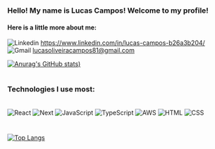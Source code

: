 ### Hello! My name is Lucas Campos! Welcome to my profile!
#### Here is a little more about me:

![Linkedin](https://img.shields.io/badge/LinkedIn-0077B5?style=for-the-badge&logo=linkedin&logoColor=white) https://www.linkedin.com/in/lucas-campos-b26a3b204/ <br/>
![Gmail](https://img.shields.io/badge/Gmail-D14836?style=for-the-badge&logo=gmail&logoColor=white) lucasoliveiracampos81@gmail.com

[![Anurag's GitHub stats](https://github-readme-stats-sigma-five.vercel.app/api?username=lucascmpos&theme=radical))](https://github.com/anuraghazra/github-readme-stats)

#

### Technologies I use most:
<div stile="display: inline_block"><br/>
   <img align="center" alt="React" src="https://img.shields.io/badge/React-20232A?style=for-the-badge&logo=react&logoColor=61DAFB" />
   <img align="center" alt="Next" src="https://img.shields.io/badge/next.js-000000?style=for-the-badge&logo=nextdotjs&logoColor=white" />
   <img align="center" alt="JavaScript" src="https://img.shields.io/badge/JavaScript-F7DF1E?style=for-the-badge&logo=javascript&logoColor=black" />
   <img align="center" alt="TypeScript" src="https://img.shields.io/badge/TypeScript-007ACC?style=for-the-badge&logo=typescript&logoColor=white" />
   <img align="center" alt="AWS" src="https://img.shields.io/badge/Amazon_AWS-232F3E?style=for-the-badge&logo=amazon-aws&logoColor=white" />
   <img align="center" alt="HTML" src="https://img.shields.io/badge/HTML5-E34F26?style=for-the-badge&logo=html5&logoColor=white" />
   <img align="center" alt="CSS" src="https://img.shields.io/badge/CSS3-1572B6?style=for-the-badge&logo=css3&logoColor=white" />
  


# 
[![Top Langs](https://github-readme-stats-sigma-five.vercel.app/api/top-langs/?username=lucascmpos&layout=compact&theme=tokyonight)](https://github.com/anuraghazra/github-readme-stats)
